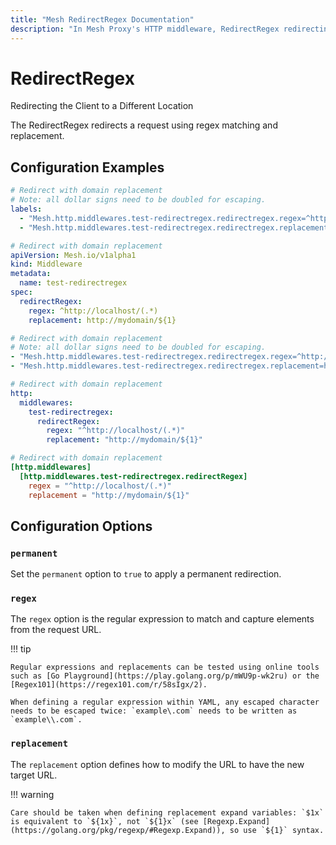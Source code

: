 ```yaml
---
title: "Mesh RedirectRegex Documentation"
description: "In Mesh Proxy's HTTP middleware, RedirectRegex redirecting clients to different locations. Read the technical documentation."
---
```


# RedirectRegex

Redirecting the Client to a Different Location


<!--
TODO: add schema
-->

The RedirectRegex redirects a request using regex matching and replacement.

## Configuration Examples

```yaml tab="Docker & Swarm"
# Redirect with domain replacement
# Note: all dollar signs need to be doubled for escaping.
labels:
  - "Mesh.http.middlewares.test-redirectregex.redirectregex.regex=^http://localhost/(.*)"
  - "Mesh.http.middlewares.test-redirectregex.redirectregex.replacement=http://mydomain/$${1}"
```

```yaml tab="Kubernetes"
# Redirect with domain replacement
apiVersion: Mesh.io/v1alpha1
kind: Middleware
metadata:
  name: test-redirectregex
spec:
  redirectRegex:
    regex: ^http://localhost/(.*)
    replacement: http://mydomain/${1}
```

```yaml tab="Consul Catalog"
# Redirect with domain replacement
# Note: all dollar signs need to be doubled for escaping.
- "Mesh.http.middlewares.test-redirectregex.redirectregex.regex=^http://localhost/(.*)"
- "Mesh.http.middlewares.test-redirectregex.redirectregex.replacement=http://mydomain/$${1}"
```

```yaml tab="File (YAML)"
# Redirect with domain replacement
http:
  middlewares:
    test-redirectregex:
      redirectRegex:
        regex: "^http://localhost/(.*)"
        replacement: "http://mydomain/${1}"
```

```toml tab="File (TOML)"
# Redirect with domain replacement
[http.middlewares]
  [http.middlewares.test-redirectregex.redirectRegex]
    regex = "^http://localhost/(.*)"
    replacement = "http://mydomain/${1}"
```

## Configuration Options

### `permanent`

Set the `permanent` option to `true` to apply a permanent redirection.

### `regex`

The `regex` option is the regular expression to match and capture elements from the request URL.

!!! tip

    Regular expressions and replacements can be tested using online tools such as [Go Playground](https://play.golang.org/p/mWU9p-wk2ru) or the [Regex101](https://regex101.com/r/58sIgx/2).

    When defining a regular expression within YAML, any escaped character needs to be escaped twice: `example\.com` needs to be written as `example\\.com`.

### `replacement`

The `replacement` option defines how to modify the URL to have the new target URL.

!!! warning

    Care should be taken when defining replacement expand variables: `$1x` is equivalent to `${1x}`, not `${1}x` (see [Regexp.Expand](https://golang.org/pkg/regexp/#Regexp.Expand)), so use `${1}` syntax.


